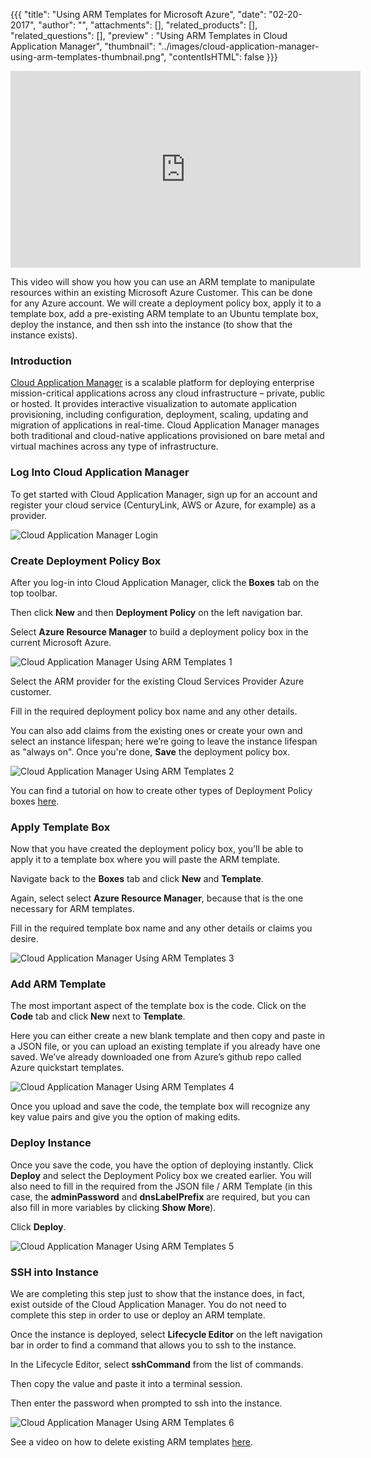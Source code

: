 {{{
  "title": "Using ARM Templates for Microsoft Azure",
  "date": "02-20-2017",
  "author": "",
  "attachments": [],
  "related_products": [],
  "related_questions": [],
  "preview" : "Using ARM Templates in Cloud Application Manager",
  "thumbnail": "../images/cloud-application-manager-using-arm-templates-thumbnail.png",
  "contentIsHTML": false
}}}

<iframe width="560" height="315" src="https://player.vimeo.com/video/204244008" frameborder="0" allowfullscreen></iframe>

This video will show you how you can use an ARM template to manipulate resources within an existing Microsoft Azure Customer. This can be done for any Azure account. We will create a deployment policy box, apply it to a template box, add a pre-existing ARM template to an Ubuntu template box, deploy the instance, and then ssh into the instance (to show that the instance exists).

### Introduction

[Cloud Application Manager](https://www.ctl.io/cloud-application-manager/) is a scalable platform for deploying enterprise mission-critical applications across any cloud infrastructure &ndash; private, public or hosted. It provides interactive visualization to automate application provisioning, including configuration, deployment, scaling, updating and migration of applications in real-time. Cloud Application Manager manages both traditional and cloud-native applications provisioned on bare metal and virtual machines across any type of infrastructure.

### Log Into Cloud Application Manager

To get started with Cloud Application Manager, sign up for an account and register your cloud service (CenturyLink, AWS or Azure, for example) as a provider.

![Cloud Application Manager Login](../images/cloud-application-manager-dashboard.png)

### Create Deployment Policy Box

After you log-in into Cloud Application Manager, click the **Boxes** tab on the top toolbar.

Then click **New** and then **Deployment Policy** on the left navigation bar.

Select **Azure Resource Manager** to build a deployment policy box in the current Microsoft Azure.

![Cloud Application Manager Using ARM Templates 1](../images/cloud-application-manager-using-arm-templates-1.png)

Select the ARM provider for the existing Cloud Services Provider Azure customer.

Fill in the required deployment policy box name and any other details.

You can also add claims from the existing ones or create your own and select an instance lifespan; here we’re going to leave the instance lifespan as "always on". Once you're done, **Save** the deployment policy box.

![Cloud Application Manager Using ARM Templates 2](../images/cloud-application-manager-using-arm-templates-2.png)

You can find a tutorial on how to create other types of Deployment Policy boxes [here]().

### Apply Template Box

Now that you have created the deployment policy box, you’ll be able to apply it to a template box where you will paste the ARM template.

Navigate back to the **Boxes** tab and click **New** and **Template**.

Again, select select **Azure Resource Manager**, because that is the one necessary for ARM templates.

Fill in the required template box name and any other details or claims you desire.

![Cloud Application Manager Using ARM Templates 3](../images/cloud-application-manager-using-arm-templates-3.png)

### Add ARM Template

The most important aspect of the template box is the code. Click on the **Code** tab and click **New** next to **Template**.

Here you can either create a new blank template and then copy and paste in a JSON file, or you can upload an existing template if you already have one saved. We’ve already downloaded one from Azure’s github repo called Azure quickstart templates.

![Cloud Application Manager Using ARM Templates 4](../images/cloud-application-manager-using-arm-templates-4.png)

Once you upload and save the code, the template box will recognize any key value pairs and give you the option of making edits.

### Deploy Instance

Once you save the code, you have the option of deploying instantly. Click **Deploy** and select the Deployment Policy box we created earlier. You will also need to fill in the required from the JSON file / ARM Template (in this case, the **adminPassword** and **dnsLabelPrefix** are required, but you can also fill in more variables by clicking **Show More**).

Click **Deploy**.

![Cloud Application Manager Using ARM Templates 5](../images/cloud-application-manager-using-arm-templates-5.png)

### SSH into Instance

We are completing this step just to show that the instance does, in fact, exist outside of the Cloud Application Manager. You do not need to complete this step in order to use or deploy an ARM template.

Once the instance is deployed, select **Lifecycle Editor** on the left navigation bar in order to find a command that allows you to ssh to the instance.

In the Lifecycle Editor, select **sshCommand** from the list of commands.

Then copy the value and paste it into a terminal session.

Then enter the password when prompted to ssh into the instance.

![Cloud Application Manager Using ARM Templates 6](../images/cloud-application-manager-using-arm-templates-6.png)

See a video on how to delete existing ARM templates [here](../cloudapplicationmanager/deleting-arm-templates-cloud-application-manager.md).
